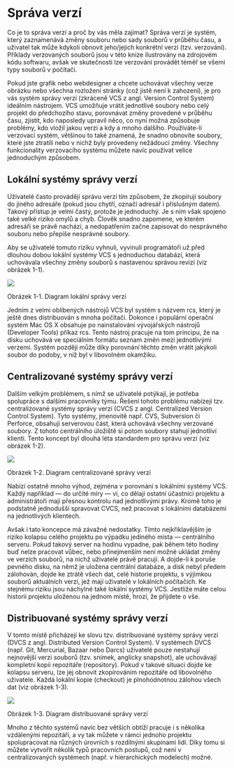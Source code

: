# Správa verzí

Co je to správa verzí a proč by vás měla zajímat? Správa verzí je systém, který zaznamenává změny souboru nebo sady souborů v průběhu času, a uživatel tak může kdykoli obnovit jeho/jejich konkrétní verzi (tzv. verzování). Příklady verzovaných souborů jsou v této knize ilustrovány na zdrojovém kódu softwaru, avšak ve skutečnosti lze verzování provádět téměř se všemi typy souborů v počítači.

Pokud jste grafik nebo webdesigner a chcete uchovávat všechny verze obrázku nebo všechna rozložení stránky (což jistě není k zahození), je pro vás systém správy verzí (zkráceně VCS z angl. Version Control System) ideálním nástrojem. VCS umožňuje vrátit jednotlivé soubory nebo celý projekt do předchozího stavu, porovnávat změny provedené v průběhu času, zjistit, kdo naposledy upravil něco, co nyní možná způsobuje problémy, kdo vložil jakou verzi a kdy a mnoho dalšího. Používáte-li verzovací systém, většinou to také znamená, že snadno obnovíte soubory, které jste ztratili nebo v nichž byly provedeny nežádoucí změny. Všechny funkcionality verzovacího systému můžete navíc používat velice jednoduchým způsobem.

## Lokální systémy správy verzí

Uživatelé často provádějí správu verzí tím způsobem, že zkopírují soubory do jiného adresáře (pokud jsou chytří, označí adresář i příslušným datem). Takový přístup je velmi častý, protože je jednoduchý. Je s ním však spojeno také velké riziko omylů a chyb. Člověk snadno zapomene, ve kterém adresáři se právě nachází, a nedopatřením začne zapisovat do nesprávného souboru nebo přepíše nesprávné soubory.

Aby se uživatelé tomuto riziku vyhnuli, vyvinuli programátoři už před dlouhou dobou lokální systémy VCS s jednoduchou databází, která uchovávala všechny změny souborů s nastavenou správou revizí (viz obrázek 1-1).


![](http://git-scm.com/figures/18333fig0101-tn.png)

Obrázek 1-1. Diagram lokální správy verzí

Jedním z velmi oblíbených nástrojů VCS byl systém s názvem rcs, který je ještě dnes distribuován s mnoha počítači. Dokonce i populární operační systém Mac OS X obsahuje po nainstalování vývojářských nástrojů (Developer Tools) příkaz rcs. Tento nástroj pracuje na tom principu, že na disku uchovává ve speciálním formátu seznam změn mezi jednotlivými verzemi. Systém později může díky porovnání těchto změn vrátit jakýkoli soubor do podoby, v níž byl v libovolném okamžiku.

## Centralizované systémy správy verzí

Dalším velkým problémem, s nímž se uživatelé potýkají, je potřeba spolupráce s dalšími pracovníky týmu. Řešení tohoto problému nabízejí tzv. centralizované systémy správy verzí (CVCS z angl. Centralized Version Control System). Tyto systémy, jmenovitě např. CVS, Subversion či Perforce, obsahují serverovou část, která uchovává všechny verzované soubory. Z tohoto centrálního úložiště si potom soubory stahují jednotliví klienti. Tento koncept byl dlouhá léta standardem pro správu verzí (viz obrázek 1-2).


![](http://git-scm.com/figures/18333fig0102-tn.png)

Obrázek 1-2. Diagram centralizované správy verzí

Nabízí ostatně mnoho výhod, zejména v porovnání s lokálními systémy VCS. Každý například — do určité míry — ví, co dělají ostatní účastníci projektu a administrátoři mají přesnou kontrolu nad jednotlivými právy. Kromě toho je podstatně jednodušší spravovat CVCS, než pracovat s lokálními databázemi na jednotlivých klientech.

Avšak i tato koncepce má závažné nedostatky. Tímto nejkřiklavějším je riziko kolapsu celého projektu po výpadku jediného místa — centrálního serveru. Pokud takový server na hodinu vypadne, pak během této hodiny buď nelze pracovat vůbec, nebo přinejmenším není možné ukládat změny ve verzích souborů, na nichž uživatelé právě pracují. A dojde-li k poruše pevného disku, na němž je uložena centrální databáze, a disk nebyl předem zálohován, dojde ke ztrátě všech dat, celé historie projektu, s výjimkou souborů aktuálních verzí, jež mají uživatelé v lokálních počítačích. Ke stejnému riziku jsou náchylné také lokální systémy VCS. Jestliže máte celou historii projektu uloženou na jednom místě, hrozí, že přijdete o vše.

## Distribuované systémy správy verzí

V tomto místě přicházejí ke slovu tzv. distribuované systémy správy verzí (DVCS z angl. Distributed Version Control System). V systémech DVCS (např. Git, Mercurial, Bazaar nebo Darcs) uživatelé pouze nestahují nejnovější verzi souborů (tzv. snímek, anglicky snapshot), ale uchovávají kompletní kopii repozitáře (repository). Pokud v takové situaci dojde ke kolapsu serveru, lze jej obnovit zkopírováním repozitáře od libovolného uživatele. Každá lokální kopie (checkout) je plnohodnotnou zálohou všech dat (viz obrázek 1-3).


![](http://git-scm.com/figures/18333fig0103-tn.png)

Obrázek 1-3. Diagram distribuované správy verzí

Mnoho z těchto systémů navíc bez větších obtíží pracuje i s několika vzdálenými repozitáři, a vy tak můžete v rámci jednoho projektu spolupracovat na různých úrovních s rozdílnými skupinami lidí. Díky tomu si můžete vytvořit několik typů pracovních postupů, což není v centralizovaných systémech (např. v hierarchických modelech) možné.
